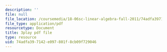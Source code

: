 ```yaml
---
description: ''
file: null
file_location: /coursemedia/18-06sc-linear-algebra-fall-2011/74adfa397142e097801f8cb09f729046_YzZUIYRCE38.pdf
file_type: application/pdf
resourcetype: Document
title: 3play pdf file
type: resource
uid: 74adfa39-7142-e097-801f-8cb09f729046
---
```

